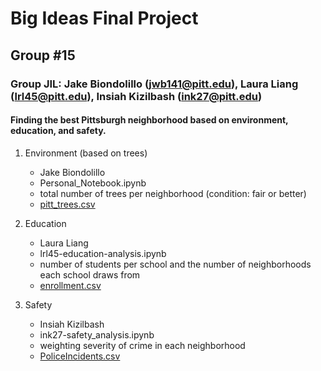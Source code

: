 # Big Ideas Final Project
## Group #15
### Group JIL: Jake Biondolillo (jwb141@pitt.edu), Laura Liang (lrl45@pitt.edu), Insiah Kizilbash (ink27@pitt.edu)

#### Finding the best Pittsburgh neighborhood based on environment, education, and safety.

1. Environment (based on trees)
   * Jake Biondolillo
   * Personal_Notebook.ipynb
   * total number of trees per neighborhood (condition: fair or better)
   * [pitt_trees.csv](https://data.wprdc.org/datastore/dump/1515a93c-73e3-4425-9b35-1cd11b2196da)

2. Education
   * Laura Liang
   * lrl45-education-analysis.ipynb
   * number of students per school and the number of neighborhoods each school draws from
   * [enrollment.csv](https://data.wprdc.org/dataset/27b6eef7-8825-4cc4-8b48-52c17ac80d37/resource/7b0660d1-c812-496d-ab0a-8560902e9e70/download/neighborhood_school_enrollment.csv)

3. Safety
   * Insiah Kizilbash 
   * ink27-safety_analysis.ipynb
   * weighting severity of crime in each neighborhood
   * [PoliceIncidents.csv](https://data.wprdc.org/datastore/dump/e03a89dd-134a-4ee8-a2bd-62c40aeebc6f)